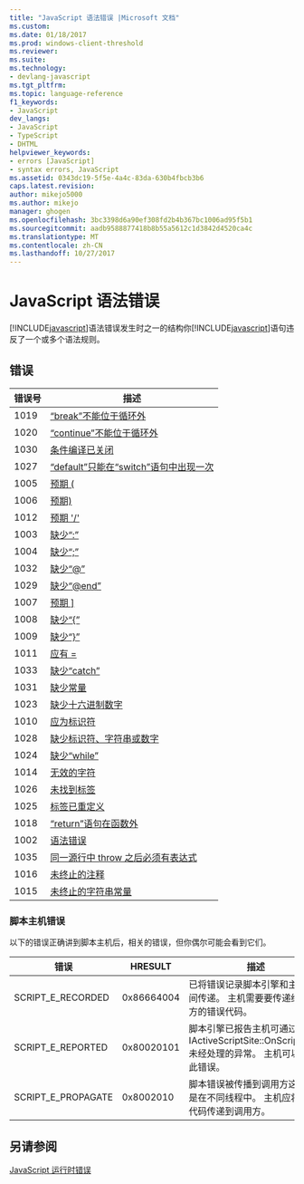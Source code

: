 ```yaml
---
title: "JavaScript 语法错误 |Microsoft 文档"
ms.custom: 
ms.date: 01/18/2017
ms.prod: windows-client-threshold
ms.reviewer: 
ms.suite: 
ms.technology:
- devlang-javascript
ms.tgt_pltfrm: 
ms.topic: language-reference
f1_keywords:
- JavaScript
dev_langs:
- JavaScript
- TypeScript
- DHTML
helpviewer_keywords:
- errors [JavaScript]
- syntax errors, JavaScript
ms.assetid: 0343dc19-5f5e-4a4c-83da-630b4fbcb3b6
caps.latest.revision: 
author: mikejo5000
ms.author: mikejo
manager: ghogen
ms.openlocfilehash: 3bc3398d6a90ef308fd2b4b367bc1006ad95f5b1
ms.sourcegitcommit: aadb9588877418b8b55a5612c1d3842d4520ca4c
ms.translationtype: MT
ms.contentlocale: zh-CN
ms.lasthandoff: 10/27/2017
---
```

# <a name="javascript-syntax-errors"></a>JavaScript 语法错误
[!INCLUDE[javascript](../../javascript/includes/javascript-md.md)]语法错误发生时之一的结构你[!INCLUDE[javascript](../../javascript/includes/javascript-md.md)]语句违反了一个或多个语法规则。  
  
## <a name="errors"></a>错误  
  
|错误号|描述|  
|------------------|-----------------|  
|1019|[“break”不能位于循环外](../../javascript/misc/can-t-have-break-outside-of-loop.md)|  
|1020|[“continue”不能位于循环外](../../javascript/misc/can-t-have-continue-outside-of-loop.md)|  
|1030|[条件编译已关闭](../../javascript/misc/conditional-compilation-is-turned-off.md)|  
|1027|[“default”只能在“switch”语句中出现一次](../../javascript/misc/default-can-only-appear-once-in-a-switch-statement.md)|  
|1005|[预期 (](../../javascript/misc/expected-left-parenthesis-javascript.md)|  
|1006|[预期)](../../javascript/misc/expected-right-parenthesis-javascript.md)|  
|1012|[预期 '/'](../../javascript/misc/expected-minus.md)|  
|1003|[缺少“:”](../../javascript/misc/expected-colon.md)|  
|1004|[缺少“;”](../../javascript/misc/expected-semicolon.md)|  
|1032|[缺少“@”](../../javascript/misc/expected-at.md)|  
|1029|[缺少“@end”](../../javascript/misc/expected-at-end.md)|  
|1007|[预期 &#93;](../../javascript/misc/expected-right-square-bracket.md)|  
|1008|[缺少“{”](../../javascript/misc/expected-left-curly-brace.md)|  
|1009|[缺少“}”](../../javascript/misc/expected-right-curly-brace.md)|  
|1011|[应有 =](../../javascript/misc/expected-equal-javascript.md)|  
|1033|[缺少“catch”](../../javascript/misc/expected-catch.md)|  
|1031|[缺少常量](../../javascript/misc/expected-constant.md)|  
|1023|[缺少十六进制数字](../../javascript/misc/expected-hexadecimal-digit.md)|  
|1010|[应为标识符](../../javascript/misc/expected-identifier-javascript.md)|  
|1028|[缺少标识符、字符串或数字](../../javascript/misc/expected-identifier-string-or-number.md)|  
|1024|[缺少“while”](../../javascript/misc/expected-while.md)|  
|1014|[无效的字符](../../javascript/misc/invalid-character-javascript.md)|  
|1026|[未找到标签](../../javascript/misc/label-not-found.md)|  
|1025|[标签已重定义](../../javascript/misc/label-redefined.md)|  
|1018|[“return”语句在函数外](../../javascript/misc/return-statement-outside-of-function.md)|  
|1002|[语法错误](../../javascript/misc/syntax-error-javascript.md)|  
|1035|[同一源行中 throw 之后必须有表达式](../../javascript/misc/throw-must-be-followed-by-an-expression-on-the-same-source-line.md)|  
|1016|[未终止的注释](../../javascript/misc/unterminated-comment.md)|  
|1015|[未终止的字符串常量](../../javascript/misc/unterminated-string-constant-javascript.md)|  
  
### <a name="script-host-errors"></a>脚本主机错误  
 以下的错误正确讲到脚本主机后，相关的错误，但你偶尔可能会看到它们。  
  
|错误|HRESULT|描述|  
|-----------|-------------|-----------------|  
|SCRIPT_E_RECORDED|0x86664004|已将错误记录脚本引擎和主机之间传递。 主机需要要传递给调用方的错误代码。|  
|SCRIPT_E_REPORTED|0x80020101|脚本引擎已报告主机可通过 IActiveScriptSite::OnScriptError 未经处理的异常。 主机可以忽略此错误。|  
|SCRIPT_E_PROPAGATE|0x8002010|脚本错误被传播到调用方这可能是在不同线程中。 主机应将错误代码传递到调用方。|  
  
## <a name="see-also"></a>另请参阅  
 [JavaScript 运行时错误](../../javascript/reference/javascript-run-time-errors.md)